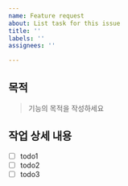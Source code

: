 ```yaml
---
name: Feature request
about: List task for this issue
title: ''
labels: ''
assignees: ''

---
```


## 목적
> 기능의 목적을 작성하세요

## 작업 상세 내용
- [ ] todo1
- [ ] todo2
- [ ] todo3

